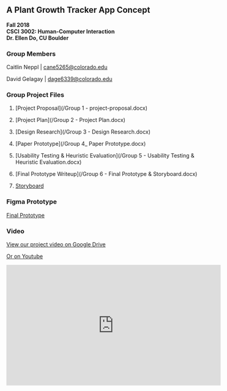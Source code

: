 ## A Plant Growth Tracker App Concept
**Fall 2018  
CSCI 3002: Human-Computer Interaction  
Dr. Ellen Do, CU Boulder**  
  
  
### Group Members  
Caitlin Neppl | cane5265@colorado.edu  
  
David Gelagay | dage6339@colorado.edu
    
### Group Project Files
1. [Project Proposal](/Group 1 - project-proposal.docx)

2. [Project Plan](/Group 2 - Project Plan.docx)

3. [Design Research](/Group 3 - Design Research.docx)

4. [Paper Prototype](/Group 4_ Paper Prototype.docx)

5. [Usability Testing & Heuristic Evaluation](/Group 5 - Usability Testing & Heuristic Evaluation.docx)

6. [Final Prototype Writeup](/Group 6 - Final Prototype & Storyboard.docx)

7. [Storyboard](/hci-storyboard.pdf)

  
### Figma Prototype

[Final Prototype](https://www.figma.com/file/GHg7dNoEevBnxgugeBt4UWit/Final-Prototype?node-id=0%3A1)
  
### Video
[View our project video on Google Drive](https://drive.google.com/file/d/1bzJjWZP-SThdIB7BGDVTiP4ofgo5-yuU/view?usp=sharing)  
  
[Or on Youtube](https://youtu.be/azRfdm4bc3w)  

<iframe width="560" height="315" src="https://www.youtube.com/embed/azRfdm4bc3w" frameborder="0" allow="accelerometer; autoplay; encrypted-media; gyroscope; picture-in-picture" allowfullscreen></iframe>


